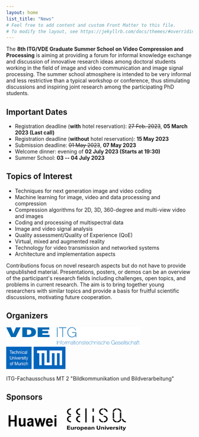 ```yaml
---
layout: home
list_title: "News"
# Feel free to add content and custom Front Matter to this file.
# To modify the layout, see https://jekyllrb.com/docs/themes/#overriding-theme-defaults
---
```



The **8th ITG/VDE Graduate Summer School on Video Compression and Processing** is aiming at providing a forum for informal knowledge exchange and discussion of innovative research ideas among doctoral students working in the field of image and video communication and image signal processing. 
The summer school atmosphere is intended to be very informal and less restrictive than a typical workshop or conference, thus stimulating discussions and inspiring joint research among the participating PhD students. 

## Important Dates

<!-- * Pre-School Event: evening of **03 July 2023**  -->
* Registration deadline (**with** hotel reservation): ~~27 Feb. 2023~~, **05 March 2023 (Last call)**
* Registration deadline (**without** hotel reservation): **15 May 2023**
* Submission deadline: ~~01 May 2023~~, **07 May 2023**
* Welcome dinner: evening of **02 July 2023 (Starts at 19:30)**
* Summer School: **03 -- 04 July 2023** 

<!-- For the registration, the [SVCP2023 Registration](/assets/images/SVCP2023_Registration.pdf) form needs to be filled in, signed and returned to [Etienne.Mayer@tum.de](etienne.mayer@tum.de) -->

## Topics of Interest

* Techniques for next generation image and video coding
* Machine learning for image, video and data processing and compression
* Compression algorithms for 2D, 3D, 360-degree and multi-view video and images
* Coding and processing of multispectral data
* Image and video signal analysis
* Quality assessment/Quality of Experience (QoE)
* Virtual, mixed and augmented reality
* Technology for video transmission and networked systems
* Architecture and implementation aspects

Contributions focus on novel research aspects but do not have to provide unpublished material. Presentations, posters, or demos can be an overview of the participant's research fields including challenges, open topics, and problems in current research. 
The aim is to bring together young researchers with similar topics and provide a basis for fruitful scientific discussions, motivating future cooperation.

## Organizers 

![VDE logo](/assets/images/vde-logo.png) 
![ITG logo](/assets/images/itg-logo.png)
<img src="/assets/images/tum-logo.png" width="160" height="60">

ITG-Fachausschuss MT 2 "Bildkommunikation und Bildverarbeitung"

## Sponsors
<!-- **Huawei** -->
<img src="/assets/images/huawei-logo.PNG" width="160" height="55">

<img src="/assets/images/eelisa-logo-v1.png" width="160" height="60">
<!-- ![Eelisa logo](/assets/images/eelisa-logo-v1.png) -->

